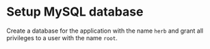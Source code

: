 # Setup MySQL database

Create a database for the application with the name `herb` and grant all privileges to a user with the name `root`.
